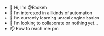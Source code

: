 - 👋 Hi, I’m @Bookeh
- 👀 I’m interested in all kinds of automation 
- 🌱 I’m currently learning unreal engine basics
- 💞️ I’m looking to collaborate on nothing yet...
- 📫 How to reach me: pm

<!---
Bookeh/Bookeh is a ✨ special ✨ repository because its `README.md` (this file) appears on your GitHub profile.
You can click the Preview link to take a look at your changes.
--->
